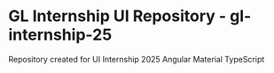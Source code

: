 # GL Internship UI Repository - gl-internship-25
Repository created for UI Internship 2025
Angular
Material
TypeScript
